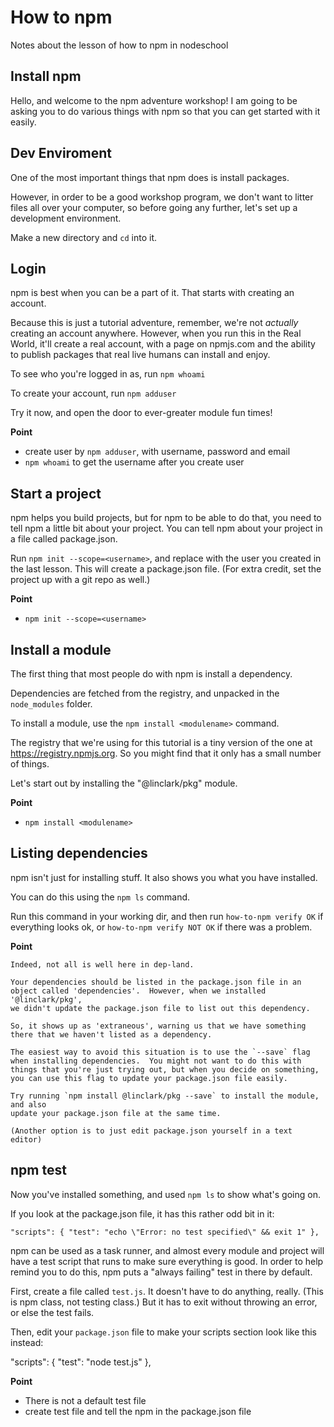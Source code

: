 # How to npm

Notes about the lesson of how to npm in nodeschool

## Install npm
Hello, and welcome to the npm adventure workshop!  I am going to be asking you to do various things with npm so that you can get started with it easily.

## Dev Enviroment
One of the most important things that npm does is install packages.

However, in order to be a good workshop program, we don't want to litter files all over your computer, so before going any further, let's set up a development environment.

Make a new directory and `cd` into it.

## Login
npm is best when you can be a part of it.  That starts with creating an account.

Because this is just a tutorial adventure, remember, we're not *actually* creating an account anywhere.  However, when you run this in the Real World, it'll create a real account, with a page on npmjs.com and the ability to publish packages that real live humans can install and enjoy.

To see who you're logged in as, run `npm whoami`

To create your account, run `npm adduser`

Try it now, and open the door to ever-greater module fun times!

<b>Point</b>

+ create user by `npm adduser`, with username, password and email
+ `npm whoami` to get the username after you create user

## Start a project
npm helps you build projects, but for npm to be able to do that, you need to tell npm a little bit about your project. You can tell npm about your project in a file called package.json.

Run `npm init --scope=<username>`, and replace <username> with the user you created in the last lesson. This will create a package.json file. (For extra credit, set the project up with a git repo as well.)

<b>Point</b>

+ `npm init --scope=<username>`

## Install a module
The first thing that most people do with npm is install a dependency.

Dependencies are fetched from the registry, and unpacked in the `node_modules` folder.

To install a module, use the `npm install <modulename>` command.

The registry that we're using for this tutorial is a tiny version of the one at https://registry.npmjs.org. So you might find that it only has a small number of things.

Let's start out by installing the "@linclark/pkg" module.

<b>Point</b>

+ `npm install <modulename>`

## Listing dependencies
npm isn't just for installing stuff.  It also shows you what you have installed.

You can do this using the `npm ls` command.

Run this command in your working dir, and then run `how-to-npm verify OK` if everything looks ok, or `how-to-npm verify NOT OK` if there was a problem.

<b>Point</b>

```
Indeed, not all is well here in dep-land.

Your dependencies should be listed in the package.json file in an
object called 'dependencies'.  However, when we installed '@linclark/pkg',
we didn't update the package.json file to list out this dependency.

So, it shows up as 'extraneous', warning us that we have something
there that we haven't listed as a dependency.

The easiest way to avoid this situation is to use the `--save` flag
when installing dependencies.  You might not want to do this with
things that you're just trying out, but when you decide on something,
you can use this flag to update your package.json file easily.

Try running `npm install @linclark/pkg --save` to install the module, and also
update your package.json file at the same time.

(Another option is to just edit package.json yourself in a text editor)
```

## npm test
Now you've installed something, and used `npm ls` to show what's going on.

If you look at the package.json file, it has this rather odd bit in it:

`
  "scripts": {
    "test": "echo \"Error: no test specified\" && exit 1"
  },
`

npm can be used as a task runner, and almost every module and project will have a test script that runs to make sure everything is good. In order to help remind you to do this, npm puts a "always failing" test in there by default.

First, create a file called `test.js`.  It doesn't have to do anything, really.  (This is npm class, not testing class.)  But it has to exit without throwing an error, or else the test fails.

Then, edit your `package.json` file to make your scripts section look like
this instead:

  "scripts": {
    "test": "node test.js"
  },

<b>Point</b>

+ There is not a default test file
+ create test file and tell the npm in the package.json file

